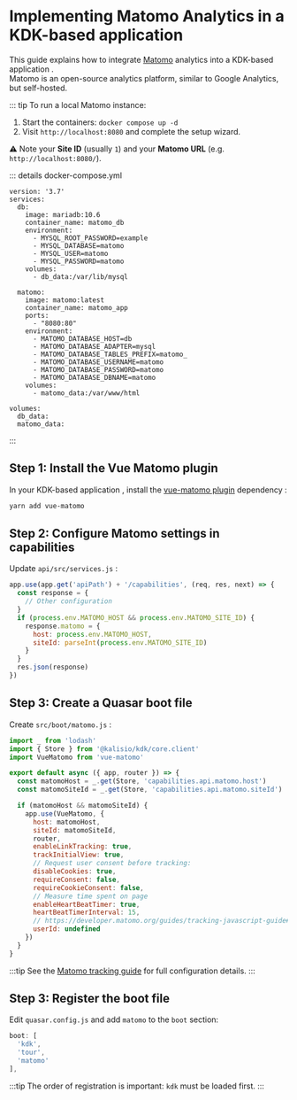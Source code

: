 # Implementing Matomo Analytics in a KDK-based application 

This guide explains how to integrate [Matomo](https://matomo.org/) analytics into a KDK-based application .  
Matomo is an open-source analytics platform, similar to Google Analytics, but self-hosted.

::: tip
To run a local Matomo instance:  

1. Start the containers: `docker compose up -d`
2. Visit `http://localhost:8080` and complete the setup wizard.

⚠️ Note your **Site ID** (usually `1`) and your **Matomo URL** (e.g. `http://localhost:8080/`).

::: details docker-compose.yml
```
version: '3.7'
services:
  db:
    image: mariadb:10.6
    container_name: matomo_db
    environment:
      - MYSQL_ROOT_PASSWORD=example
      - MYSQL_DATABASE=matomo
      - MYSQL_USER=matomo
      - MYSQL_PASSWORD=matomo
    volumes:
      - db_data:/var/lib/mysql

  matomo:
    image: matomo:latest
    container_name: matomo_app
    ports:
      - "8080:80"
    environment:
      - MATOMO_DATABASE_HOST=db
      - MATOMO_DATABASE_ADAPTER=mysql
      - MATOMO_DATABASE_TABLES_PREFIX=matomo_
      - MATOMO_DATABASE_USERNAME=matomo
      - MATOMO_DATABASE_PASSWORD=matomo
      - MATOMO_DATABASE_DBNAME=matomo
    volumes:
      - matomo_data:/var/www/html

volumes:
  db_data:
  matomo_data:
```
:::

## Step 1: Install the Vue Matomo plugin

In your KDK-based application , install the [vue-matomo plugin](https://github.com/AmazingDreams/vue-matomo) dependency :

```bash
yarn add vue-matomo
```

## Step 2: Configure Matomo settings in capabilities

Update `api/src/services.js` :

```js
app.use(app.get('apiPath') + '/capabilities', (req, res, next) => {
  const response = {
    // Other configuration
  }
  if (process.env.MATOMO_HOST && process.env.MATOMO_SITE_ID) {
    response.matomo = {
      host: process.env.MATOMO_HOST,
      siteId: parseInt(process.env.MATOMO_SITE_ID)
    }
  }
  res.json(response)
})
```

## Step 3: Create a Quasar boot file

Create `src/boot/matomo.js` :

```js
import _ from 'lodash'
import { Store } from '@kalisio/kdk/core.client'
import VueMatomo from 'vue-matomo'

export default async ({ app, router }) => {
  const matomoHost = _.get(Store, 'capabilities.api.matomo.host')
  const matomoSiteId = _.get(Store, 'capabilities.api.matomo.siteId')

  if (matomoHost && matomoSiteId) {
    app.use(VueMatomo, {
      host: matomoHost,
      siteId: matomoSiteId,
      router,
      enableLinkTracking: true,
      trackInitialView: true,
      // Request user consent before tracking:
      disableCookies: true,
      requireConsent: false,
      requireCookieConsent: false,
      // Measure time spent on page
      enableHeartBeatTimer: true,
      heartBeatTimerInterval: 15,
      // https://developer.matomo.org/guides/tracking-javascript-guide#user-id
      userId: undefined
    })
  }
}
```

:::tip
See the [Matomo tracking guide](https://developer.matomo.org/guides/tracking-javascript-guide) for full configuration details.
:::

## Step 3: Register the boot file

Edit `quasar.config.js` and add `matomo` to the `boot` section:

```js
boot: [
  'kdk',
  'tour',
  'matomo'
],
```

:::tip
The order of registration is important: `kdk` must be loaded first. 
:::